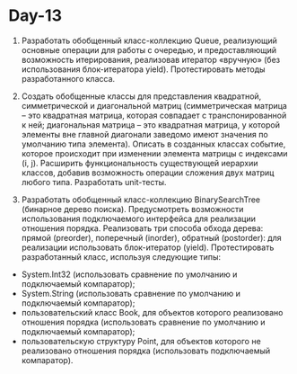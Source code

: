 # Day-13
1. Разработать обобщенный класс-коллекцию Queue, реализующий основные операции для работы с очередью, и предоставляющий возможность итерирования, реализовав итератор «вручную» (без использования блок-итератора yield). Протестировать методы разработанного класса.

2. Создать обобщенные классы для представления квадратной, симметрической и диагональной матриц (симметрическая матрица – это квадратная матрица, которая совпадает с транспонированной к ней; диагональная матрица – это квадратная матрица, у которой элементы вне главной диагонали заведомо имеют значения по умолчанию типа элемента). Описать в созданных классах событие, которое происходит при изменении элемента матрицы с индексами (i, j).  Расширить функциональность существующей иерархии классов, добавив возможность операции сложения двух матриц любого типа. Разработать unit-тесты.
3. Разработать обобщенный класс-коллекцию BinarySearchTree (бинарное дерево поиска). Предусмотреть возможности использования подключаемого интерфейса для реализации отношения порядка. Реализовать три способа обхода дерева: прямой (preorder), поперечный (inorder), обратный (postorder): для реализации использовать блок-итератор (yield). Протестировать разработанный класс, используя следующие типы:
- System.Int32 (использовать сравнение по умолчанию и подключаемый компаратор); 
- System.String (использовать сравнение по умолчанию и подключаемый компаратор); 
- пользовательский класс Book, для объектов которого реализовано отношения порядка (использовать сравнение по умолчанию и подключаемый компаратор); 
- пользовательскую структуру Point, для объектов которого не реализовано отношения порядка (использовать подключаемый компаратор).
